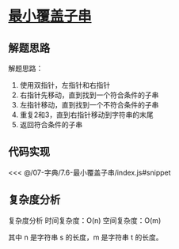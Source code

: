 # [最小覆盖子串](https://leetcode.cn/problems/minimum-window-substring/description/)

## 解题思路

 解题思路：

  1. 使用双指针，左指针和右指针
  2. 右指针先移动，直到找到一个符合条件的子串
  3. 左指针移动，直到找到一个不符合条件的子串
  4. 重复2和3，直到右指针移动到字符串的末尾
  5. 返回符合条件的子串

## 代码实现

<<< @/07-字典/7.6-最小覆盖子串/index.js#snippet

## 复杂度分析

复杂度分析
时间复杂度：O(n)
空间复杂度：O(m)

其中 n 是字符串 s 的长度，m 是字符串 t 的长度。
